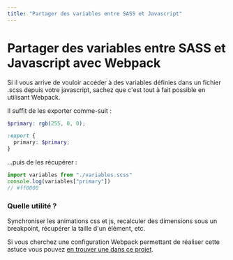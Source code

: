 ```yaml
---
title: "Partager des variables entre SASS et Javascript"
---
```


# Partager des variables entre SASS et Javascript avec Webpack

Si il vous arrive de vouloir accéder à des variables définies dans un fichier .scss depuis votre javascript, sachez que c'est tout à fait possible en utilisant Webpack.

Il suffit de les exporter comme-suit :

```scss
$primary: rgb(255, 0, 0);

:export {
  primary: $primary;
}
```

...puis de les récupérer :

```js
import variables from "./variables.scss"
console.log(variables["primary"])
// #ff0000
```

### Quelle utilité ?

Synchroniser les animations css et js, recalculer des dimensions sous un breakpoint, récupérer la taille d'un élément, etc.

Si vous cherchez une configuration Webpack permettant de réaliser cette astuce vous pouvez [en trouver une dans ce projet](https://github.com/jverneaut/wordpress-starter).
